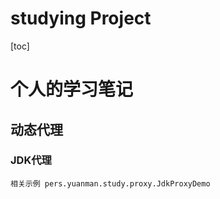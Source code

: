 # studying Project
[toc]
# 个人的学习笔记
## 动态代理
### JDK代理
    相关示例 pers.yuanman.study.proxy.JdkProxyDemo 

